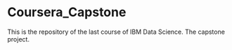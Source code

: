 # Coursera_Capstone
This is the repository of the last course of IBM Data Science. The capstone project.
